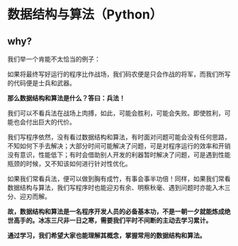 # 数据结构与算法（Python）

## why?

我们举一个肯能不太恰当的例子：

如果将最终写好运行的程序比作战场，我们码农便是只会作战的将军，而我们所写的代码便是士兵和武器。

**那么数据结构和算法是什么？答曰：兵法！**

我们可以不看兵法在战场上肉搏，如此，可能会胜利，可能会失败。即使胜利，可能也会付出巨大的代价。

我们写程序依然，没有看过数据结构和算法，有时面对问题可能会没有任何思路，不知如何下手去解决；大部分时间可能解决了问题，可是对程序运行的效率和开销没有意识，性能低下；有时会借助别人开发的利器暂时解决了问题，可是遇到性能瓶颈的时候，又不知该如何进行针对性优化。

如果我们常看兵法，便可以做到胸有成竹，有事会事半功倍！同样，如果我们常看数据结构与算法，我们写程序时也能迎刃有余、明察秋毫、遇到问题时亦能入木三分、迎刃而解。

**故，数据结构和算法是一名程序开发人员的必备基本功，不是一朝一夕就能炼成绝世高手的。冰冻三尺非一日之寒，需要我们平时不间断的主动去学习累计。**

**通过学习，我们希望大家也能理解其概念，掌握常用的数据结构和算法。**

